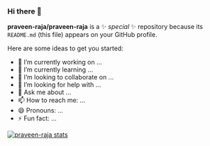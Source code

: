### Hi there 👋


**praveen-raja/praveen-raja** is a ✨ _special_ ✨ repository because its `README.md` (this file) appears on your GitHub profile.

Here are some ideas to get you started:

- 🔭 I’m currently working on ...
- 🌱 I’m currently learning ...
- 👯 I’m looking to collaborate on ...
- 🤔 I’m looking for help with ...
- 💬 Ask me about ...
- 📫 How to reach me: ...
- 😄 Pronouns: ...
- ⚡ Fun fact: ...

[![praveen-raja stats](https://github-readme-stats.vercel.app/api?username=praveen-raja)](https://github.com/anuraghazra/github-readme-stats)
